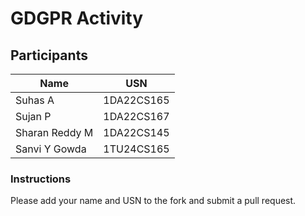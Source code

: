 # GDGPR Activity

## Participants

| Name   | USN        |
|--------|------------|
| Suhas A| 1DA22CS165 |
| Sujan P| 1DA22CS167 |
| Sharan Reddy M| 1DA22CS145|
| Sanvi Y Gowda| 1TU24CS165|

### Instructions
Please add your name and USN to the fork and submit a pull request.

